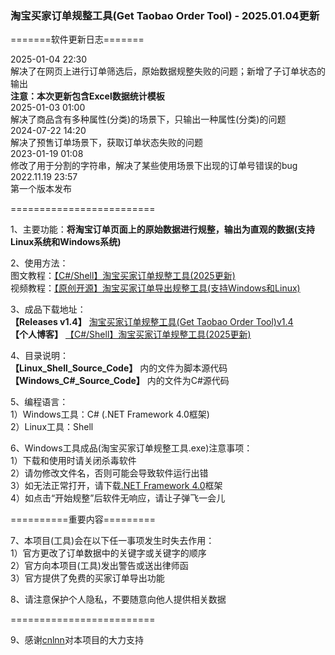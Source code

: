 ### 淘宝买家订单规整工具(Get Taobao Order Tool) - 2025.01.04更新
 
=======软件更新日志=======  

2025-01-04 22:30  
解决了在网页上进行订单筛选后，原始数据规整失败的问题；新增了子订单状态的输出  
**注意：本次更新包含Excel数据统计模板**  
2025-01-03 01:00  
解决了商品含有多种属性(分类)的场景下，只输出一种属性(分类)的问题  
2024-07-22 14:20  
解决了预售订单场景下，获取订单状态失败的问题  
2023-01-19 01:08  
修改了用于分割的字符串，解决了某些使用场景下出现的订单号错误的bug  
2022.11.19 23:57  
第一个版本发布  
  
=========================  

1、主要功能：**将淘宝订单页面上的原始数据进行规整，输出为直观的数据(支持Linux系统和Windows系统)**  
  
2、使用方法：  
图文教程：[【C#/Shell】淘宝买家订单规整工具(2025更新)](https://www.zjhcofi.com/2022/12/09/get-taobao-order/)  
视频教程：[【原创开源】淘宝买家订单导出规整工具(支持Windows和Linux)](https://www.bilibili.com/video/BV1Cg411J7zk)  
 
3、成品下载地址：  
**【Releases v1.4】** [淘宝买家订单规整工具(Get Taobao Order Tool)v1.4](https://github.com/ZJHCOFI/get-taobao-order/releases/tag/v1.4)  
**【个人博客】** [【C#/Shell】淘宝买家订单规整工具(2025更新)](https://www.zjhcofi.com/2022/12/09/get-taobao-order/) 
  
4、目录说明：  
**【Linux_Shell_Source_Code】** 内的文件为脚本源代码  
**【Windows_C#_Source_Code】** 内的文件为C#源代码   
  
5、编程语言：  
1）Windows工具：C# (.NET Framework 4.0框架)  
2）Linux工具：Shell  
  
6、Windows工具成品(淘宝买家订单规整工具.exe)注意事项：  
1）下载和使用时请关闭杀毒软件  
2）请勿修改文件名，否则可能会导致软件运行出错  
3）如无法正常打开，请下载[.NET Framework 4.0](https://dotnet.microsoft.com/zh-cn/download/dotnet-framework/thank-you/net40-offline-installer)框架  
4）如点击“开始规整”后软件无响应，请让子弹飞一会儿
    
==========重要内容=========  
  
7、本项目(工具)会在以下任一事项发生时失去作用：  
1）官方更改了订单数据中的关键字或关键字的顺序  
2）官方向本项目(工具)发出警告或送出律师函  
3）官方提供了免费的买家订单导出功能  
  
8、请注意保护个人隐私，不要随意向他人提供相关数据  
  
=========================  
  
9、感谢[cnlnn](https://github.com/cnlnn)对本项目的大力支持
